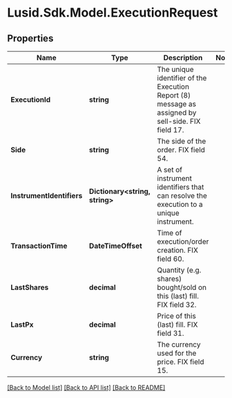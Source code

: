 # Lusid.Sdk.Model.ExecutionRequest

## Properties

Name | Type | Description | Notes
------------ | ------------- | ------------- | -------------
**ExecutionId** | **string** | The unique identifier of the Execution Report (8) message as assigned by sell-side. FIX field 17. | 
**Side** | **string** | The side of the order. FIX field 54. | 
**InstrumentIdentifiers** | **Dictionary&lt;string, string&gt;** | A set of instrument identifiers that can resolve the execution to a unique instrument. | 
**TransactionTime** | **DateTimeOffset** | Time of execution/order creation. FIX field 60. | 
**LastShares** | **decimal** | Quantity (e.g. shares) bought/sold on this (last) fill. FIX field 32. | 
**LastPx** | **decimal** | Price of this (last) fill. FIX field 31. | 
**Currency** | **string** | The currency used for the price. FIX field 15. | 

[[Back to Model list]](../README.md#documentation-for-models) [[Back to API list]](../README.md#documentation-for-api-endpoints) [[Back to README]](../README.md)

